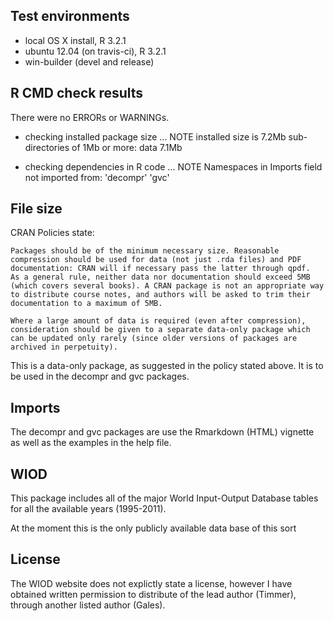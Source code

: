 ## Test environments
* local OS X install, R 3.2.1
* ubuntu 12.04 (on travis-ci), R 3.2.1
* win-builder (devel and release)

## R CMD check results
There were no ERRORs or WARNINGs. 

* checking installed package size ... NOTE
  installed size is  7.2Mb
  sub-directories of 1Mb or more:
    data   7.1Mb
    
* checking dependencies in R code ... NOTE
Namespaces in Imports field not imported from:
  'decompr' 'gvc'

## File size

CRAN Policies state:

    Packages should be of the minimum necessary size. Reasonable compression should be used for data (not just .rda files) and PDF documentation: CRAN will if necessary pass the latter through qpdf.
    As a general rule, neither data nor documentation should exceed 5MB (which covers several books). A CRAN package is not an appropriate way to distribute course notes, and authors will be asked to trim their documentation to a maximum of 5MB.

    Where a large amount of data is required (even after compression), consideration should be given to a separate data-only package which can be updated only rarely (since older versions of packages are archived in perpetuity).

This is a data-only package, as suggested in the policy stated above. It is to be used in the decompr and gvc packages.


## Imports

The decompr and gvc packages are use the Rmarkdown (HTML) vignette as well as the examples in the help file.


## WIOD

This package includes all of the major World Input-Output Database tables for all the available years (1995-2011).

At the moment this is the only publicly available data base of this sort

## License

The WIOD website does not explictly state a license, however I have obtained written permission to distribute of the lead author (Timmer), through another listed author (Gales).
